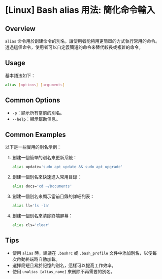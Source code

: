 # [Linux] Bash alias 用法: 簡化命令輸入

## Overview
`alias` 命令用於創建命令的別名，讓使用者能夠用更簡單的方式執行常用的命令。透過這個命令，使用者可以自定義簡短的命令來替代較長或複雜的命令。

## Usage
基本語法如下：
```bash
alias [options] [arguments]
```

## Common Options
- `-p`：顯示所有當前的別名。
- `--help`：顯示幫助信息。

## Common Examples
以下是一些實用的別名示例：

1. 創建一個簡單的別名來更新系統：
   ```bash
   alias update='sudo apt update && sudo apt upgrade'
   ```

2. 創建一個別名來快速進入常用目錄：
   ```bash
   alias docs='cd ~/Documents'
   ```

3. 創建一個別名來顯示當前目錄的詳細列表：
   ```bash
   alias ll='ls -la'
   ```

4. 創建一個別名來清除終端屏幕：
   ```bash
   alias cls='clear'
   ```

## Tips
- 使用 `alias` 時，建議在 `.bashrc` 或 `.bash_profile` 文件中添加別名，以便每次啟動終端時自動加載。
- 選擇簡短且易於記憶的別名，這樣可以提高工作效率。
- 使用 `unalias [alias_name]` 來刪除不再需要的別名。
